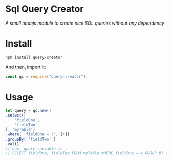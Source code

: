 # Sql Query Creator
_A small nodejs module to create nice SQL queries without any dependency_

# Install
```bash
npm install query-creator
```
And then, import it:
```js
const qc = require("query-creator");
```

# Usage
```js
let query = qc.new()
.select([
    'fieldOne',
    'fieldTwo'
], 'myTable')
.where( 'fieldOne = ?', [4])
.groupBy( 'fieldTwo' )
.val();
// now, query variable is :
// SELECT fieldOne, fieldTwo FROM myTable WHERE fieldOne = 4 GROUP BY fieldTwo;
```
